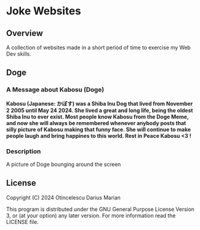 # Joke Websites

## Overview

A collection of websites made in a short period of time to exercise my Web Dev skills.

## Doge

### A Message about Kabosu (Doge)

**Kabosu (Japanese: かぼす) was a Shiba Inu Dog that lived from November 2 2005 until May 24 2024. She lived a great and long life, being the oldest Shiba Inu to ever exist. Most people know Kabosu from the Doge Meme, and now she will always be remembered whenever anybody posts that silly picture of Kabosu making that funny face. She will continue to make people laugh and bring happines to this world. Rest in Peace Kabosu <3 !**

### Description
A picture of Doge bounging around the screen

## License

Copyright (C) 2024 Otincelescu Darius Marian

This program is distributed under the GNU General Purpose License Version 3, or (at your option) any later version.
For more information read the LICENSE file.